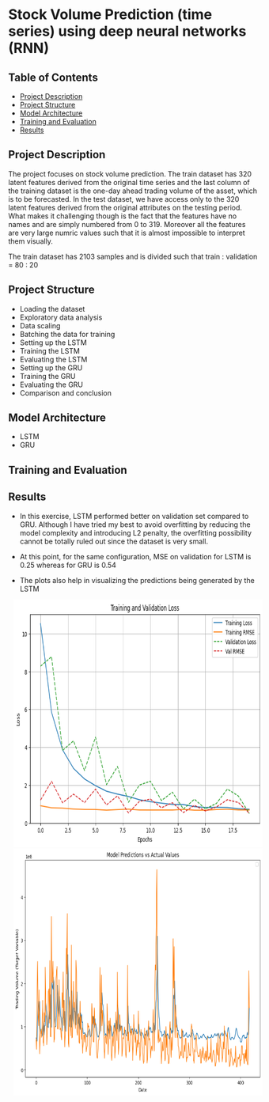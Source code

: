 # Stock Volume Prediction (time series) using deep neural networks (RNN)

## Table of Contents
- [Project Description](#project-description)
- [Project Structure](#project-structure)
- [Model Architecture](#model-architecture)
- [Training and Evaluation](#training-and-evaluation)
- [Results](#results)

## Project Description
The project focuses on stock volume prediction.
The train dataset has 320 latent features derived from the original time series and the last column of the training dataset is the one-day ahead trading volume of the asset, which is to be forecasted.
In the test dataset, we have access only to the 320 latent features derived from the original attributes on the testing period.
What makes it challenging though is the fact that the features have no names and are simply numbered from 0 to 319.
Moreover all the features are very large numric values such that it is almost impossible to interpret them visually.

The train dataset has 2103 samples and is divided such that train : validation = 80 : 20 

## Project Structure
- Loading the dataset
- Exploratory data analysis
- Data scaling
- Batching the data for training
- Setting up the LSTM
- Training the LSTM
- Evaluating the LSTM
- Setting up the GRU
- Training the GRU
- Evaluating the GRU
- Comparison and conclusion

## Model Architecture
- LSTM
- GRU

## Training and Evaluation


## Results
- In this exercise, LSTM performed better on validation set compared to GRU. Although I have tried my best to avoid overfitting by reducing the model complexity and introducing L2 penalty, the overfitting possibility cannot be totally ruled out since the dataset is very small.

- At this point, for the same configuration, MSE on validation for LSTM is 0.25 whereas for GRU is 0.54

- The plots also help in visualizing the predictions being generated by the LSTM


<p align="center">
  <img src="LSTM_Loss_plot.png" alt="Image 1" width="700" height="500" hspace="10"/>
  <img src="LSTM_validation_fit.png" alt="Image 2" width="800" height="500" hspace="10"/>
</p>